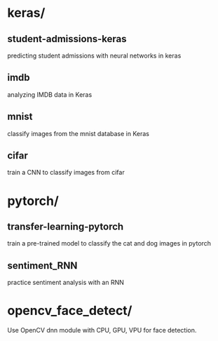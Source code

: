 # keras/
## student-admissions-keras
predicting student admissions with neural networks in keras

## imdb
analyzing IMDB data in Keras

## mnist
classify images from the mnist database in Keras

## cifar
train a CNN to classify images from cifar

# pytorch/
## transfer-learning-pytorch
train a pre-trained model to classify the cat and dog images in pytorch

## sentiment_RNN
practice sentiment analysis with an RNN

# opencv_face_detect/
Use OpenCV dnn module with CPU, GPU, VPU for face detection.
